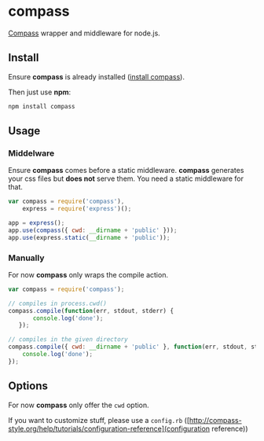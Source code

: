 # compass

[Compass](http://compass-style.org) wrapper and middleware for node.js.

## Install

Ensure **compass** is already installed ([install compass](http://compass-style.org/install)).

Then just use **npm**:

```javascript
npm install compass
```

## Usage

### Middelware

Ensure **compass** comes before a static middleware. **compass** generates your css files but **does not** serve them. You need a static middleware for that.

```javascript
var compass = require('compass'),
    express = require('express')();

app = express();
app.use(compass({ cwd: __dirname + 'public' }));
app.use(express.static(__dirname + 'public'));
```

### Manually

For now **compass** only wraps the compile action.

```javascript
var compass = require('compass');

// compiles in process.cwd()
compass.compile(function(err, stdout, stderr) {
       console.log('done');
   });

// compiles in the given directory
compass.compile({ cwd: __dirname + 'public' }, function(err, stdout, stderr) {
    console.log('done');
});
```

## Options

For now **compass** only offer the `cwd` option.

If you want to customize stuff, please use a `config.rb` ([http://compass-style.org/help/tutorials/configuration-reference](configuration reference))
